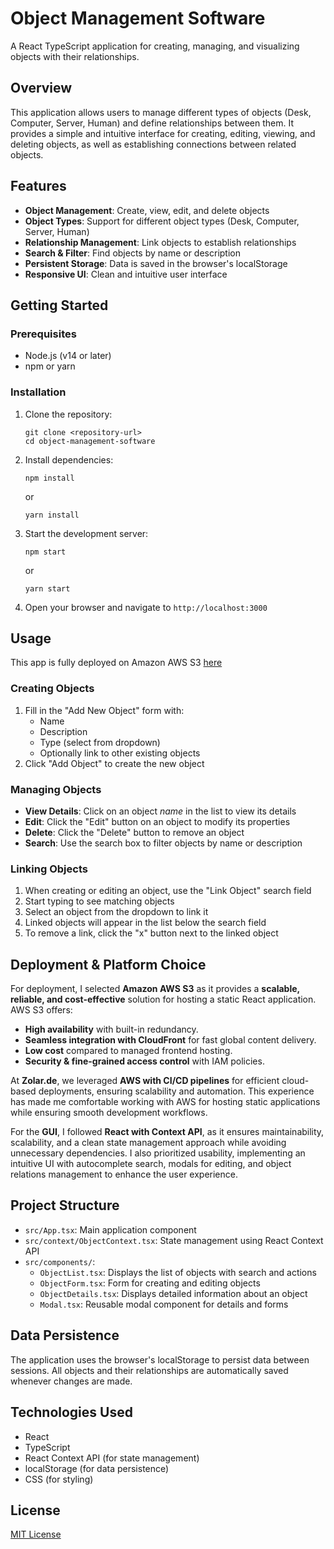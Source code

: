 # Object Management Software

A React TypeScript application for creating, managing, and visualizing objects with their relationships.

## Overview

This application allows users to manage different types of objects (Desk, Computer, Server, Human) and define relationships between them. It provides a simple and intuitive interface for creating, editing, viewing, and deleting objects, as well as establishing connections between related objects.

## Features

- **Object Management**: Create, view, edit, and delete objects
- **Object Types**: Support for different object types (Desk, Computer, Server, Human)
- **Relationship Management**: Link objects to establish relationships
- **Search & Filter**: Find objects by name or description
- **Persistent Storage**: Data is saved in the browser's localStorage
- **Responsive UI**: Clean and intuitive user interface

## Getting Started

### Prerequisites

- Node.js (v14 or later)
- npm or yarn

### Installation

1. Clone the repository:

   ```
   git clone <repository-url>
   cd object-management-software
   ```

2. Install dependencies:

   ```
   npm install
   ```

   or

   ```
   yarn install
   ```

3. Start the development server:

   ```
   npm start
   ```

   or

   ```
   yarn start
   ```

4. Open your browser and navigate to `http://localhost:3000`

## Usage

This app is fully deployed on Amazon AWS S3 [here](http://228495507529-object-management-software.s3-website-us-east-1.amazonaws.com/)

### Creating Objects

1. Fill in the "Add New Object" form with:
   - Name
   - Description
   - Type (select from dropdown)
   - Optionally link to other existing objects
2. Click "Add Object" to create the new object

### Managing Objects

- **View Details**: Click on an object _name_ in the list to view its details
- **Edit**: Click the "Edit" button on an object to modify its properties
- **Delete**: Click the "Delete" button to remove an object
- **Search**: Use the search box to filter objects by name or description

### Linking Objects

1. When creating or editing an object, use the "Link Object" search field
2. Start typing to see matching objects
3. Select an object from the dropdown to link it
4. Linked objects will appear in the list below the search field
5. To remove a link, click the "x" button next to the linked object

## Deployment & Platform Choice

For deployment, I selected **Amazon AWS S3** as it provides a **scalable, reliable, and cost-effective** solution for hosting a static React application. AWS S3 offers:

- **High availability** with built-in redundancy.
- **Seamless integration with CloudFront** for fast global content delivery.
- **Low cost** compared to managed frontend hosting.
- **Security & fine-grained access control** with IAM policies.

At **Zolar.de**, we leveraged **AWS with CI/CD pipelines** for efficient cloud-based deployments, ensuring scalability and automation. This experience has made me comfortable working with AWS for hosting static applications while ensuring smooth development workflows.

For the **GUI**, I followed **React with Context API**, as it ensures maintainability, scalability, and a clean state management approach while avoiding unnecessary dependencies. I also prioritized usability, implementing an intuitive UI with autocomplete search, modals for editing, and object relations management to enhance the user experience.

## Project Structure

- `src/App.tsx`: Main application component
- `src/context/ObjectContext.tsx`: State management using React Context API
- `src/components/`:
  - `ObjectList.tsx`: Displays the list of objects with search and actions
  - `ObjectForm.tsx`: Form for creating and editing objects
  - `ObjectDetails.tsx`: Displays detailed information about an object
  - `Modal.tsx`: Reusable modal component for details and forms

## Data Persistence

The application uses the browser's localStorage to persist data between sessions. All objects and their relationships are automatically saved whenever changes are made.

## Technologies Used

- React
- TypeScript
- React Context API (for state management)
- localStorage (for data persistence)
- CSS (for styling)

## License

[MIT License](LICENSE)
